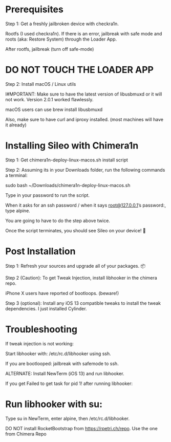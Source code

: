 # Prerequisites
Step 1: Get a freshly jailbroken device with checkra1n.

Rootfs (I used checkra1n). If there is an error, jailbreak with safe mode and roots (aka: Restore System) through the Loader App.

After rootfs, jailbreak (turn off safe-mode)

# DO NOT TOUCH THE LOADER APP

Step 2: Install macOS / Linux utils

I#MPORTANT: Make sure to have the latest version of libusbmuxd or it will not work. Version 2.0.1 worked flawlessly.

macOS users can use brew install libusbmuxd

Also, make sure to have curl and iproxy installed. (most machines will have it already)

# Installing Sileo with Chimera1n
Step 1: Get chimera1n-deploy-linux-macos.sh install script

Step 2: Assuming its in your Downloads folder, run the following commands a terminal:

sudo bash ~/Downloads/chimera1n-deploy-linux-macos.sh

Type in your password to run the script.

When it asks for an ssh password / when it says root@127.0.0.1’s password:, type alpine.

You are going to have to do the step above twice.

Once the script terminates, you should see Sileo on your device! 🎉

# Post Installation
Step 1: Refresh your sources and upgrade all of your packages. 📦

Step 2 (Caution): To get Tweak Injection, install libhooker in the chimera repo.

iPhone X users have reported of bootloops. (beware!)

Step 3 (optional): Install any iOS 13 compatible tweaks to install the tweak dependencies. I just installed Cylinder.

# Troubleshooting
If tweak injection is not working:

Start libhooker with: /etc/rc.d/libhooker using ssh.

If you are bootlooped: jailbreak with safemode to ssh.

ALTERNATE: Install NewTerm (iOS 13) and run libhooker.

If you get Failed to get task for pid 1! after running libhooker:

# Run libhooker with su:

Type su in NewTerm, enter alpine, then /etc/rc.d/libhooker.

DO NOT install RocketBootstrap from https://rpetri.ch/repo. Use the one from Chimera Repo
